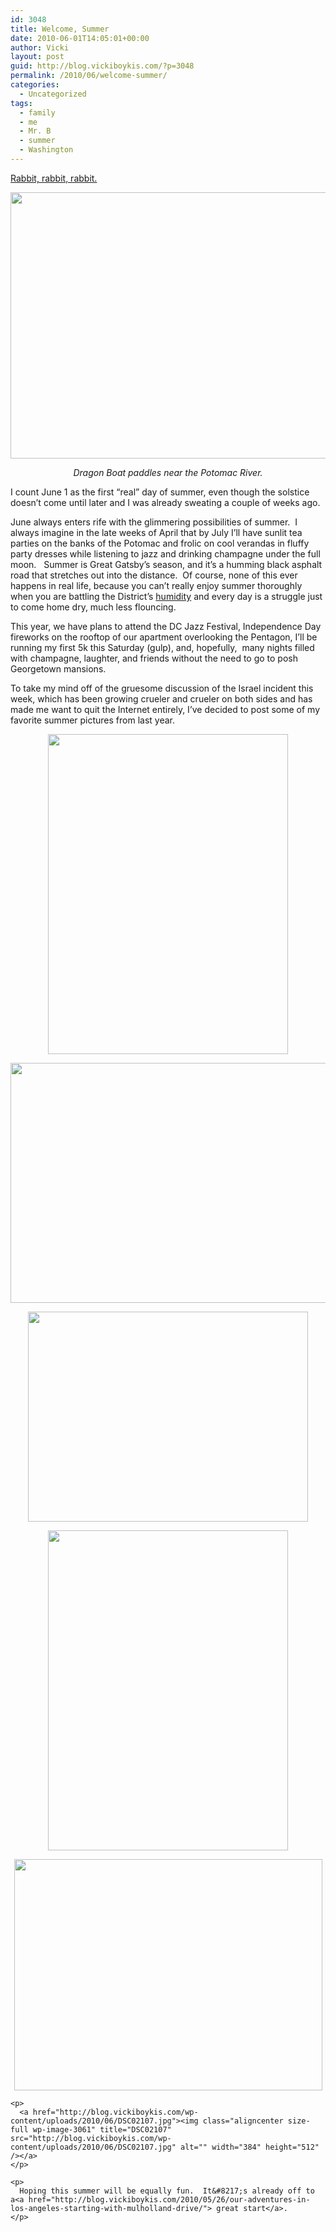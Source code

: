 ```yaml
---
id: 3048
title: Welcome, Summer
date: 2010-06-01T14:05:01+00:00
author: Vicki
layout: post
guid: http://blog.vickiboykis.com/?p=3048
permalink: /2010/06/welcome-summer/
categories:
  - Uncategorized
tags:
  - family
  - me
  - Mr. B
  - summer
  - Washington
---
```

[Rabbit, rabbit, rabbit.](http://blog.vickiboykis.com/2010/02/01/rabbit-rabbit-rabbit/)

[<img class="aligncenter size-full wp-image-3058" title="DSC_0887" src="http://blog.vickiboykis.com/wp-content/uploads/2010/06/DSC_0887.jpg" alt="" width="640" height="426" />](http://blog.vickiboykis.com/wp-content/uploads/2010/06/DSC_0887.jpg)

<p style="text-align: center;">
  <em>Dragon Boat paddles near the Potomac River. </em>
</p>

I count June 1 as the first &#8220;real&#8221; day of summer, even though the solstice doesn&#8217;t come until later and I was already sweating a couple of weeks ago.

June always enters rife with the glimmering possibilities of summer.  I always imagine in the late weeks of April that by July I&#8217;ll have sunlit tea parties on the banks of the Potomac and frolic on cool verandas in fluffy party dresses while listening to jazz and drinking champagne under the full moon.   Summer is Great Gatsby&#8217;s season, and it&#8217;s a humming black asphalt road that stretches out into the distance.  Of course, none of this ever happens in real life, because you can&#8217;t really enjoy summer thoroughly when you are battling the District&#8217;s [humidity](http://dc.about.com/b/2007/07/09/heat-and-humidity-how-to-cope-with-washington-dcs-summer-weather.htm) and every day is a struggle just to come home dry, much less flouncing.

This year, we have plans to attend the DC Jazz Festival, Independence Day fireworks on the rooftop of our apartment overlooking the Pentagon, I&#8217;ll be running my first 5k this Saturday (gulp), and, hopefully,  many nights filled with champagne, laughter, and friends without the need to go to posh Georgetown mansions.

To take my mind off of the gruesome discussion of the Israel incident this week, which has been growing crueler and crueler on both sides and has made me want to quit the Internet entirely, I&#8217;ve decided to post some of my favorite summer pictures from last year.

<p style="text-align: center;">
  <a href="http://blog.vickiboykis.com/wp-content/uploads/2010/06/DSC01582.jpg"><img class="size-full wp-image-3050 aligncenter" title="DSC01582" src="http://blog.vickiboykis.com/wp-content/uploads/2010/06/DSC01582.jpg" alt="" width="384" height="512" /></a>
</p>

<p style="text-align: center;">
  <p style="text-align: center;">
    <a href="http://blog.vickiboykis.com/wp-content/uploads/2010/06/DSC01618.jpg"><img class="aligncenter size-full wp-image-3051" title="DSC01618" src="http://blog.vickiboykis.com/wp-content/uploads/2010/06/DSC01618.jpg" alt="" width="512" height="384" /></a>
  </p>
  
  <p style="text-align: center;">
    <a href="http://blog.vickiboykis.com/wp-content/uploads/2010/06/DSC01560.jpg"><img class="aligncenter size-full wp-image-3054" title="DSC01560" src="http://blog.vickiboykis.com/wp-content/uploads/2010/06/DSC01560.jpg" alt="" width="448" height="336" /></a>
  </p>
  
  <p style="text-align: center;">
    <a href="http://blog.vickiboykis.com/wp-content/uploads/2010/06/DSC01809.jpg"><img class="size-full wp-image-3055 aligncenter" title="DSC01809" src="http://blog.vickiboykis.com/wp-content/uploads/2010/06/DSC01809.jpg" alt="" width="384" height="512" /></a>
  </p>
  
  <p style="text-align: center;">
    <p style="text-align: center;">
      <a href="http://blog.vickiboykis.com/wp-content/uploads/2010/06/DSC01908.jpg"><img class="size-full wp-image-3056   aligncenter" title="DSC01908" src="http://blog.vickiboykis.com/wp-content/uploads/2010/06/DSC01908.jpg" alt="" width="493" height="370" /></a>
    </p>
    
    <p>
      <a href="http://blog.vickiboykis.com/wp-content/uploads/2010/06/DSC02107.jpg"><img class="aligncenter size-full wp-image-3061" title="DSC02107" src="http://blog.vickiboykis.com/wp-content/uploads/2010/06/DSC02107.jpg" alt="" width="384" height="512" /></a>
    </p>
    
    <p>
      Hoping this summer will be equally fun.  It&#8217;s already off to a<a href="http://blog.vickiboykis.com/2010/05/26/our-adventures-in-los-angeles-starting-with-mulholland-drive/"> great start</a>.
    </p>